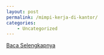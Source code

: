 ```yaml
---
layout: post
permalink: /mimpi-kerja-di-kantor/
categories:
    - Uncategorized
---
```


[Baca Selengkapnya](/05)